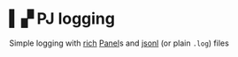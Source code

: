 # ▍▞ PJ logging

Simple logging with [rich](https://github.com/Textualize/rich) [Panel](https://rich.readthedocs.io/en/latest/panel.html)s and [jsonl](https://jsonlines.org/) (or plain `.log`) files

